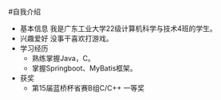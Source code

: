 #自我介绍
- 基本信息
我是广东工业大学22级计算机科学与技术4班的学生。
- 兴趣爱好
没事干喜欢打游戏。
- 学习经历
  - 熟练掌握Java，C。
  - 掌握Springboot、MyBatis框架。
- 获奖
  - 第15届蓝桥杯省赛B组C/C++ 一等奖
